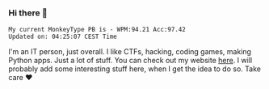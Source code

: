 ### Hi there 👋
<!-- PB START -->
```
My current MonkeyType PB is - WPM:94.21 Acc:97.42
Updated on: 04:25:07 CEST Time
```
<!-- PB END -->
I'm an IT person, just overall. I like CTFs, hacking, coding games, making Python apps. Just a lot of stuff.
You can check out my website [here](https://skill3472.github.io/).
I will probably add some interesting stuff here, when I get the idea to do so. Take care ❤️
